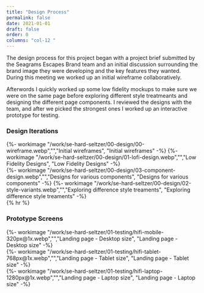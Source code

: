 ```yaml
---
title: "Design Process"
permalink: false
date: 2021-01-01
draft: false
order: 0
columns: "col-12 "
---
```

<div class="container lg gap-1">
<div class="col col-12 col-12 md-8 mb-2">
The design process for this project began with a project brief submitted by the Seagrams Escapes Brand team and an initial discussion surrounding the brand image they were developing and the key features they wanted. During this meeting we worked up an initial wireframe collaboratively.

Afterwords I quickly worked up some low fidelity mockups to make sure we were on the same page before exploring different style treatmeants and designing the different page components. I reviewed the designs with the team, and after we picked the strongest ones I worked up an interactive prototype for testing.
</div></div>

### Design Iterations
<div class="container lg gap-1">
<div class="col col-6 sm-6 md-4 lg-4  mb-2">
{%- workimage  "/work/se-hard-seltzer/00-design/00-wireframe.webp","","Initial wireframes", "Initial wireframes"  -%}
{%- workimage  "/work/se-hard-seltzer/00-design/01-lofi-design.webp","","Low Fidelity Designs", "Low Fidelity Designs"  -%}
</div>
<div class="col col-6 sm-6 md-8 lg-8  mb-2">
{%- workimage  "/work/se-hard-seltzer/00-design/03-component-design.webp","","Designs for various components", "Designs for various components"  -%}
{%- workimage  "/work/se-hard-seltzer/00-design/02-style-variants.webp","","Exploring difference style treaments", "Exploring difference style treaments"  -%}
</div>

</div>
{% hr %}

### Prototype Screens
<div class="container lg gap-1">
<div class="col col-6 sm-6 md-3 lg-2  mb-2">
{%- workimage  "/work/se-hard-seltzer/01-testing/hifi-mobile-320px@1x.webp","","Landing page - Desktop size", "Landing page - Desktop size" -%}
</div>
<div class="col col-6 sm-6 md-4 lg-4  mb-2">
{%- workimage  "/work/se-hard-seltzer/01-testing/hifi-tablet-768px@1x.webp","","Landing page - Tablet size", "Landing page - Tablet size"  -%}
</div>
<div class="col col-6 sm-6 md-5 lg-6  mb-2">
{%- workimage  "/work/se-hard-seltzer/01-testing/hifi-laptop-1280px@1x.webp","","Landing page - Laptop size", "Landing page - Laptop size" -%}
</div>

</div>
